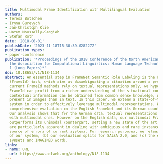 ```yaml
---
title: Multimodal Frame Identification with Multilingual Evaluation
authors:
- Teresa Botschen
- Iryna Gurevych
- Jan-Christoph Klie
- Hatem Mousselly-Sergieh
- Stefan Roth
date: '2018-06-01'
publishDate: '2023-11-18T15:30:39.028227Z'
publication_types:
- paper-conference
publication: '*Proceedings of the 2018 Conference of the North American Chapter of
  the Association for Computational Linguistics: Human Language Technologies, Volume
  1 (Long Papers)*'
doi: 10.18653/v1/N18-1134
abstract: An essential step in FrameNet Semantic Role Labeling is the Frame Identification
  (FrameId) task, which aims at disambiguating a situation around a predicate. Whilst
  current FrameId methods rely on textual representations only, we hypothesize that
  FrameId can profit from a richer understanding of the situational context. Such
  contextual information can be obtained from common sense knowledge, which is more
  present in images than in text. In this paper, we extend a state-of-the-art FrameId
  system in order to effectively leverage multimodal representations. We conduct a
  comprehensive evaluation on the English FrameNet and its German counterpart SALSA.
  Our analysis shows that for the German data, textual representations are still competitive
  with multimodal ones. However on the English data, our multimodal FrameId approach
  outperforms its unimodal counterpart, setting a new state of the art. Its benefits
  are particularly apparent in dealing with ambiguous and rare instances, the main
  source of errors of current systems. For research purposes, we release (a) the implementation
  of our system, (b) our evaluation splits for SALSA 2.0, and (c) the embeddings for
  synsets and IMAGINED words.
links:
- name: URL
  url: https://www.aclweb.org/anthology/N18-1134
---
```

